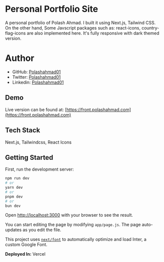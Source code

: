 # **Personal Portfolio Site**

A personal portfolio of Polash Ahmad. I built it using Next.js, Tailwind CSS. On the other hand, Some Javscript packages such as: react-icons, country-flag-icons are also implemented here. It's fully responsive with dark themed version.

# Author

- GitHub: [Polashahmad01](https://github.com/polashahmad01)
- Twitter: [Polashahmad01](https://twitter.com/polashahmad01)
- Linkedin: [Polashahmad01](https://linkedin.com/in/polashahmad01)

## Demo

Live version can be found at: [https://front.polashahmad.com](https://front.polashahmad.com)

## Tech Stack

Next.js, Tailwindcss, React Icons

## Getting Started

First, run the development server:

```bash
npm run dev
# or
yarn dev
# or
pnpm dev
# or
bun dev
```

Open [http://localhost:3000](http://localhost:3000) with your browser to see the result.

You can start editing the page by modifying `app/page.js`. The page auto-updates as you edit the file.

This project uses [`next/font`](https://nextjs.org/docs/basic-features/font-optimization) to automatically optimize and load Inter, a custom Google Font.

**Deployed In:** Vercel
